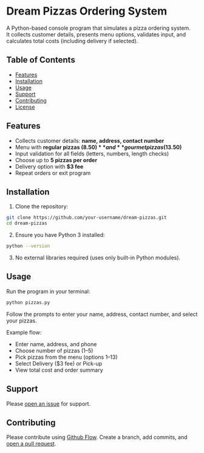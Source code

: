 # Dream Pizzas Ordering System

A Python-based console program that simulates a pizza ordering system.  
It collects customer details, presents menu options, validates input, and calculates total costs (including delivery if selected).  

## Table of Contents

- [Features](#features)  
- [Installation](#installation)  
- [Usage](#usage)  
- [Support](#support)  
- [Contributing](#contributing)  
- [License](#license)  

## Features

- Collects customer details: **name, address, contact number**  
- Menu with **regular pizzas ($8.50)** and **gourmet pizzas ($13.50)**  
- Input validation for all fields (letters, numbers, length checks)  
- Choose up to **5 pizzas per order**  
- Delivery option with **$3 fee**  
- Repeat orders or exit program  

## Installation

1. Clone the repository:  

```sh
git clone https://github.com/your-username/dream-pizzas.git
cd dream-pizzas
```

2. Ensure you have Python 3 installed:

```sh
python --version
```

3. No external libraries required (uses only built-in Python modules).

## Usage

Run the program in your terminal:
```sh
python pizzas.py
```

Follow the prompts to enter your name, address, contact number, and select your pizzas.

Example flow:
- Enter name, address, and phone
- Choose number of pizzas (1–5)
- Pick pizzas from the menu (options 1–13)
- Select Delivery ($3 fee) or Pick-up
- View total cost and order summary

## Support

Please [open an issue](https://github.com/your-username/dream-pizzas/issues/new) for support.

## Contributing

Please contribute using [Github Flow](https://guides.github.com/introduction/flow/). Create a branch, add commits, and [open a pull request](https://github.com/your-username/dream-pizzas/compare/).
